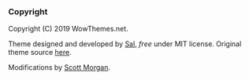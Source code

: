### Copyright

Copyright (C) 2019 WowThemes.net.

Theme designed and developed by [Sal](https://www.wowthemes.net), *free* under MIT license. Original theme source [here](https://github.com/wowthemesnet/mundana-theme-jekyll).

Modifications by [Scott Morgan](http://scott3142.uk).
